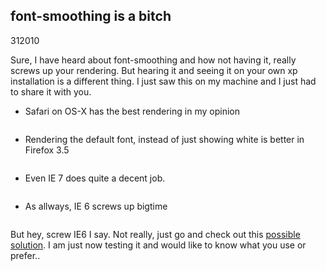 <article><h2>font-smoothing is a bitch</h2><time><span class="day">3</span><span class="month">1</span><span class="year">2010</span></time><p>Sure, I have heard about font-smoothing and how not having it, really screws up your rendering. But hearing it and seeing it on your own xp installation is a different thing. I just saw this on my machine and I just had to share it with you.</p><ul><li><p>Safari on OS-X has the best rendering in my opinion</p><img src="http://wnas.nl/files/font-smoothing/saf-osx.png" alt="" /></li><li><p>Rendering the default font, instead of just showing white is better in Firefox 3.5</p><img src="http://wnas.nl/files/font-smoothing/ff3.5-osx.png" alt="" /></li><li><p>Even IE 7 does quite a decent job.</p><img src="http://wnas.nl/files/font-smoothing/ie7-xp.png" alt="" /></li><li><p>As allways, IE 6 screws up bigtime</p><img src="http://wnas.nl/files/font-smoothing/ie6-xp.png" alt="" /></li></ul><p>But hey, screw IE6 I say. Not really, just go and check out this <a href="http://www.useragentman.com/blog/2009/11/29/how-to-detect-font-smoothing-using-javascript/">possible solution</a>. I am just now testing it and would like to know what you use or prefer..</p></article>